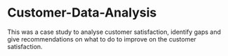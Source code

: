# Customer-Data-Analysis
This was a case study to analyse customer satisfaction, identify gaps and give recommendations on what to do to improve on the customer satisfaction.
